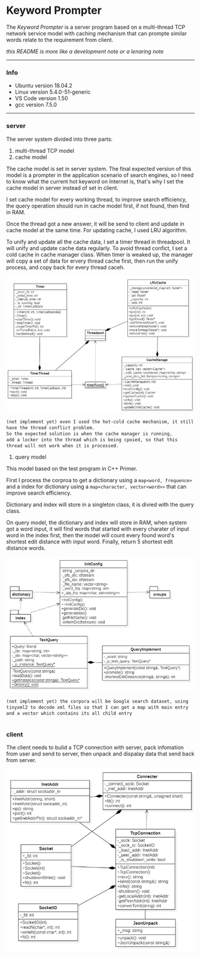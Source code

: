 # Keyword Prompter

The *Keyword Prompter* is a server program 
based on a multi-thread TCP network service model with caching mechanism
that can prompte similar words relate to the requirement from client.

*this README is more like a development note or a lenaring note*

---

### Info

- Ubuntu  version 18.04.2
- Linux   version 5.4.0-51-generic
- VS Code version 1.50
- gcc     version 7.5.0

---

### server

The server system divided into three parts:

1. multi-thread TCP model
2. cache model

The cache model is set in server system. 
The final expected version of this model is a prompter in the application scenario of search engines, 
so I need to know what the current hot keyword on Internet is, 
that's why I set the cache model in server instead of set in client.

I set cache model for every working thread, to improve search efficiency, the query operation should run in cache model first, if not found, then find in RAM. 

Once the thread got a new answer, it will be send to client and update in cache model at the same time. 
For updating cache, I used LRU algorithm. 

To unify and update all the cache data, I set a timer thread in threadpool. It will unify and update 
cache data regularly. To avoid thread confict, I set a cold cache in cache manager class. 
When timer is weaked up, the manager will copy a set of data for ervery thread cache first, then run the 
unify process, and copy back for every thread caceh. 

![avatar](/picture/cache.png)

```
(not implement yet) even I used the hot-cold cache mechanism, it still have the thread conflict problem. 
So the expected solution is when the cache manager is running, 
add a locker into the thread which is being cpoied, so that this thread will not work when it is processed. 
```

1. query model

This model based on the test program in C++ Primer.

First I process the corproa to get a dictionary using a `map<word, frequence>` and 
a index for dictionary using a `map<character, vector<word>>` that can improve search efficiency. 

Dictionary and index will store in a singleton class, it is divied with the query class.

On query model, the dictionary and index will store in RAM, when system got a word input, 
it will find words that started with every charater of input word in the index first, 
then the model will count every found word's shortest edit distance with input word. 
Finally, return 5 shortest edit distance words.

![avatar](/picture/query.png)

```
(not implement yet) the corpora will be Google search dataset, using tinyxml2 to decode xml files so that I can get a map with main entry and a vector which contains its all child entry								
								
```

### client

The client needs to bulid a TCP connection with server, 
pack infomation from user and send to server, 
then unpack and dispalay data that send back from server.

![avatar](/picture/client.png)

